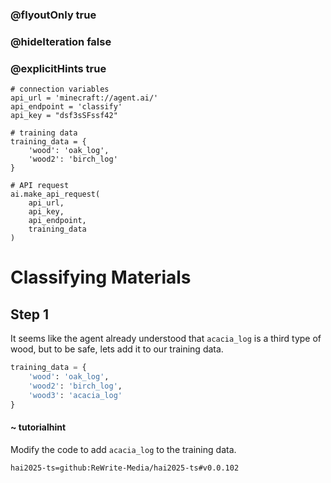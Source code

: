 ### @flyoutOnly true
### @hideIteration false
### @explicitHints true

```python-template
# connection variables
api_url = 'minecraft://agent.ai/'
api_endpoint = 'classify'
api_key = "dsf3sSFssf42"
 
# training data
training_data = {
    'wood': 'oak_log',
    'wood2': 'birch_log'
}
 
# API request
ai.make_api_request(
    api_url,
    api_key,
    api_endpoint,
    training_data
)

```

# Classifying Materials

## Step 1
It seems like the agent already understood that `acacia_log` is a third type of wood, but to be safe, lets add it to our training data.

```python
training_data = {
    'wood': 'oak_log',
    'wood2': 'birch_log',
    'wood3': 'acacia_log'
}
```
#### ~ tutorialhint 
Modify the code to add `acacia_log` to the training data.


```package
hai2025-ts=github:ReWrite-Media/hai2025-ts#v0.0.102
```
